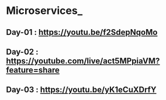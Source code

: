 # Microservices_

## Day-01 : https://youtu.be/f2SdepNqoMo

## Day-02 : https://youtube.com/live/act5MPpiaVM?feature=share

## Day-03 : https://youtu.be/yK1eCuXDrfY
